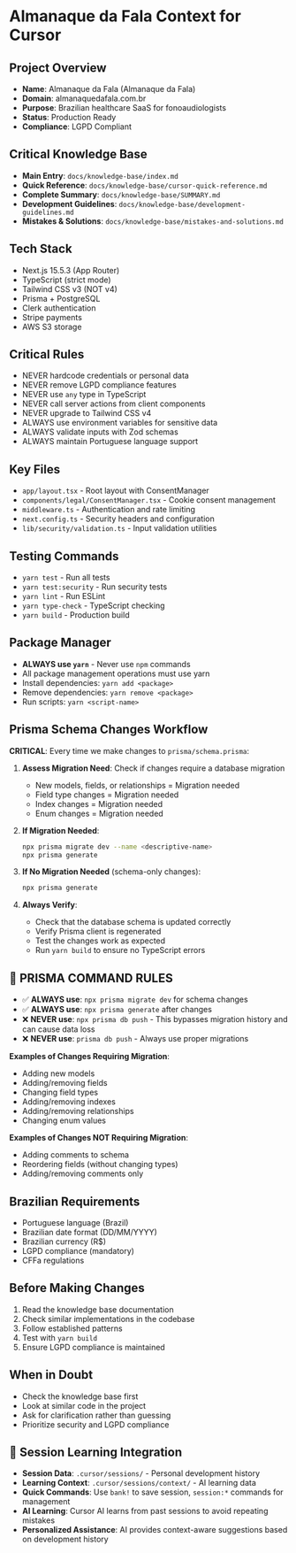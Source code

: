 # Almanaque da Fala Context for Cursor

## Project Overview
- **Name**: Almanaque da Fala (Almanaque da Fala)
- **Domain**: almanaquedafala.com.br
- **Purpose**: Brazilian healthcare SaaS for fonoaudiologists
- **Status**: Production Ready
- **Compliance**: LGPD Compliant

## Critical Knowledge Base
- **Main Entry**: `docs/knowledge-base/index.md`
- **Quick Reference**: `docs/knowledge-base/cursor-quick-reference.md`
- **Complete Summary**: `docs/knowledge-base/SUMMARY.md`
- **Development Guidelines**: `docs/knowledge-base/development-guidelines.md`
- **Mistakes & Solutions**: `docs/knowledge-base/mistakes-and-solutions.md`

## Tech Stack
- Next.js 15.5.3 (App Router)
- TypeScript (strict mode)
- Tailwind CSS v3 (NOT v4)
- Prisma + PostgreSQL
- Clerk authentication
- Stripe payments
- AWS S3 storage

## Critical Rules
- NEVER hardcode credentials or personal data
- NEVER remove LGPD compliance features
- NEVER use `any` type in TypeScript
- NEVER call server actions from client components
- NEVER upgrade to Tailwind CSS v4
- ALWAYS use environment variables for sensitive data
- ALWAYS validate inputs with Zod schemas
- ALWAYS maintain Portuguese language support

## Key Files
- `app/layout.tsx` - Root layout with ConsentManager
- `components/legal/ConsentManager.tsx` - Cookie consent management
- `middleware.ts` - Authentication and rate limiting
- `next.config.ts` - Security headers and configuration
- `lib/security/validation.ts` - Input validation utilities

## Testing Commands
- `yarn test` - Run all tests
- `yarn test:security` - Run security tests
- `yarn lint` - Run ESLint
- `yarn type-check` - TypeScript checking
- `yarn build` - Production build

## Package Manager
- **ALWAYS use `yarn`** - Never use `npm` commands
- All package management operations must use yarn
- Install dependencies: `yarn add <package>`
- Remove dependencies: `yarn remove <package>`
- Run scripts: `yarn <script-name>`

## Prisma Schema Changes Workflow
**CRITICAL**: Every time we make changes to `prisma/schema.prisma`:

1. **Assess Migration Need**: Check if changes require a database migration
   - New models, fields, or relationships = Migration needed
   - Field type changes = Migration needed
   - Index changes = Migration needed
   - Enum changes = Migration needed

2. **If Migration Needed**:
   ```bash
   npx prisma migrate dev --name <descriptive-name>
   npx prisma generate
   ```

3. **If No Migration Needed** (schema-only changes):
   ```bash
   npx prisma generate
   ```

4. **Always Verify**:
   - Check that the database schema is updated correctly
   - Verify Prisma client is regenerated
   - Test the changes work as expected
   - Run `yarn build` to ensure no TypeScript errors

## 🚨 PRISMA COMMAND RULES
- ✅ **ALWAYS use**: `npx prisma migrate dev` for schema changes
- ✅ **ALWAYS use**: `npx prisma generate` after changes
- ❌ **NEVER use**: `npx prisma db push` - This bypasses migration history and can cause data loss
- ❌ **NEVER use**: `prisma db push` - Always use proper migrations

**Examples of Changes Requiring Migration**:
- Adding new models
- Adding/removing fields
- Changing field types
- Adding/removing indexes
- Adding/removing relationships
- Changing enum values

**Examples of Changes NOT Requiring Migration**:
- Adding comments to schema
- Reordering fields (without changing types)
- Adding/removing comments only

## Brazilian Requirements
- Portuguese language (Brazil)
- Brazilian date format (DD/MM/YYYY)
- Brazilian currency (R$)
- LGPD compliance (mandatory)
- CFFa regulations

## Before Making Changes
1. Read the knowledge base documentation
2. Check similar implementations in the codebase
3. Follow established patterns
4. Test with `yarn build`
5. Ensure LGPD compliance is maintained

## When in Doubt
- Check the knowledge base first
- Look at similar code in the project
- Ask for clarification rather than guessing
- Prioritize security and LGPD compliance

## 🧠 Session Learning Integration
- **Session Data**: `.cursor/sessions/` - Personal development history
- **Learning Context**: `.cursor/sessions/context/` - AI learning data
- **Quick Commands**: Use `bank!` to save session, `session:*` commands for management
- **AI Learning**: Cursor AI learns from past sessions to avoid repeating mistakes
- **Personalized Assistance**: AI provides context-aware suggestions based on development history
